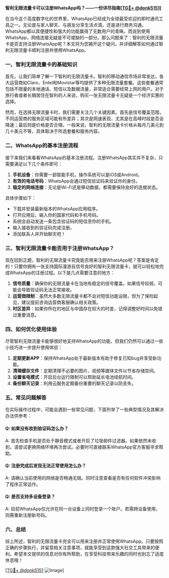 **智利无限流量卡可以注册WhatsApp吗？——一份详尽指南[[TG💪+ @donk5151](https://t.me/s/donk5151)]**

在当今这个高度数字化的世界里，WhatsApp已经成为全球最受欢迎的即时通讯工具之一。无论是与家人聊天、与朋友分享生活点滴，还是进行商务沟通，WhatsApp都以其便捷性和强大的功能赢得了无数用户的青睐。而说到使用WhatsApp，网络连接无疑是不可或缺的一部分。那么问题来了：智利的无限流量卡是否支持注册WhatsApp呢？本文将为您揭开这个疑问，并详细解答如何通过智利无限流量卡顺利注册并使用WhatsApp。

### 一、智利无限流量卡的基础知识

首先，让我们简单了解一下智利的无限流量卡。智利的移动通信市场非常发达，各大运营商如Claro、Entel和Movistar等均提供了多种无限流量套餐。这些套餐通常包括不限量的本地通话、短信以及数据流量，非常适合需要经常上网的用户。对于旅行者或者长期居住在智利的人来说，购买一张无限流量卡无疑是一个经济实惠的选择。

然而，在选择无限流量卡时，我们需要关注几个关键因素。首先是信号覆盖范围，不同运营商的服务区域可能有所差异；其次是网速表现，尤其是在高峰时段是否会降速；最后则是价格是否合理。一般来说，智利的无限流量卡价格从每月几美元到几十美元不等，具体取决于所选套餐和服务内容。

### 二、WhatsApp的基本注册流程

接下来我们来看看WhatsApp的基本注册流程。注册WhatsApp其实并不复杂，只需要满足以下几个条件即可：

1. **手机设备**：你需要一部智能手机，操作系统可以是iOS或Android。
2. **有效的电话号码**：WhatsApp会通过短信验证码来验证你的身份。
3. **稳定的网络连接**：无论是Wi-Fi还是移动数据，都需要保持良好的连接状态。

具体步骤如下：
- 下载并安装最新版本的WhatsApp应用程序。
- 打开应用后，输入你的国家代码和手机号码。
- 系统会自动发送一条包含验证码的短信至你的手机。
- 输入接收到的验证码完成注册。
- 添加联系人并开始聊天吧！

### 三、智利无限流量卡能否用于注册WhatsApp？

现在回到正题，智利的无限流量卡究竟能否用来注册WhatsApp呢？答案是肯定的！只要你拥有一张支持国际漫游且信号良好的智利无限流量卡，就可以轻松地完成WhatsApp的注册过程。以下是几点需要注意的地方：

1. **信号质量**：确保你的无限流量卡在当地有稳定的信号覆盖。如果信号较弱，可能会导致验证码无法正常接收。
2. **运营商限制**：虽然大多数无限流量卡都不会对短信功能设限，但为了保险起见，建议提前咨询运营商客服确认相关政策。
3. **时区差异**：如果你所在的地区与中国存在较大的时差，记得调整好时间以免错过重要消息。

### 四、如何优化使用体验

尽管智利无限流量卡能够很好地支持WhatsApp的功能，但我们仍然可以通过一些小技巧进一步提升使用体验：

1. **定期更新APP**：保持WhatsApp处于最新版本有助于修复已知bug并享受新功能。
2. **清理缓存文件**：定期清理不必要的图片、视频等媒体文件以节省存储空间。
3. **设置省电模式**：开启后台运行限制可以帮助延长电池续航时间。
4. **备份聊天记录**：利用云服务定期备份重要的聊天记录以防丢失。

### 五、常见问题解答

在实际操作过程中，可能会遇到一些常见问题，下面列举了一些典型情况及其解决办法供参考：

#### Q: 如果没有收到验证码怎么办？
A: 首先检查手机是否处于静音模式或者开启了垃圾邮件过滤器。如果依然未收到，请尝试更换网络环境再次尝试。必要时可直接联系WhatsApp官方客服寻求帮助。

#### Q: 注册完成后发现无法正常使用怎么办？
A: 请确认当前使用的网络是否畅通无阻。同时注意查看是否有任何软件冲突影响了程序正常运作。

#### Q: 是否支持多设备登录？
A: 目前WhatsApp仅允许在同一台设备上同时登录一个账户。若需跨设备使用，则需重新注册新号码。

### 六、总结

综上所述，智利的无限流量卡完全可以用来注册并正常使用WhatsApp。只要按照正确的步骤执行，并留意相关注意事项，就能享受到这款强大社交工具带来的便利。希望本文提供的信息对你有所帮助，在享受科技带来乐趣的同时也别忘了适度休息哦！

[[TG💪+ @donk5151](https://t.me/s/donk5151) ![Image](https://i.postimg.cc/rwNCRYN7/Snipaste-2025-04-30-17-27-05.png)]